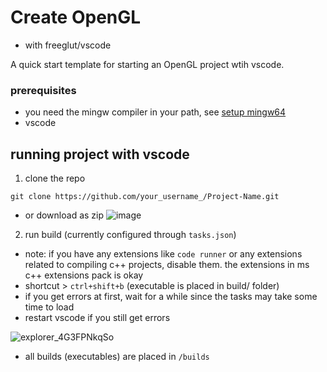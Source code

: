 # Create OpenGL
- with freeglut/vscode

A quick start template for starting an OpenGL project wtih vscode.

### prerequisites
- you need the mingw compiler in your path, see [setup mingw64](docs/mingw-setup.md)
- vscode

## running project with vscode
1. clone the repo
```
git clone https://github.com/your_username_/Project-Name.git
```
- or download as zip
  ![image](https://github.com/6undae/opengl-freeglut-nocmake/assets/91067593/0748b673-1be1-4c92-b528-035b1f397346)

2. run build (currently configured through `tasks.json`)
 - note: if you have any extensions like `code runner` or any extensions related to compiling c++ projects, disable them. the extensions in ms c++ extensions pack is okay 
 - shortcut > `ctrl+shift+b` (executable is placed in build/ folder)
 - if you get errors at first, wait for a while since the tasks may take some time to load
 - restart vscode if you still get errors

![explorer_4G3FPNkqSo](https://github.com/6undae/opengl-freeglut-nocmake/assets/91067593/dd017017-cfd0-4b80-8f2f-9e9553b124b2)


- all builds (executables) are placed in `/builds`
